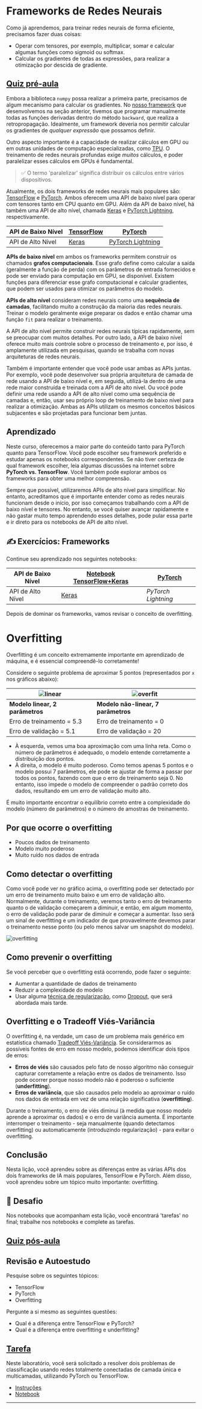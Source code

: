 <!--
CO_OP_TRANSLATOR_METADATA:
{
  "original_hash": "ddd216f558a255260a9374008002c971",
  "translation_date": "2025-09-23T08:24:05+00:00",
  "source_file": "lessons/3-NeuralNetworks/05-Frameworks/README.md",
  "language_code": "br"
}
-->
# Frameworks de Redes Neurais

Como já aprendemos, para treinar redes neurais de forma eficiente, precisamos fazer duas coisas:

* Operar com tensores, por exemplo, multiplicar, somar e calcular algumas funções como sigmoid ou softmax.
* Calcular os gradientes de todas as expressões, para realizar a otimização por descida de gradiente.

## [Quiz pré-aula](https://ff-quizzes.netlify.app/en/ai/quiz/9)

Embora a biblioteca `numpy` possa realizar a primeira parte, precisamos de algum mecanismo para calcular os gradientes. No [nosso framework](../04-OwnFramework/OwnFramework.ipynb) que desenvolvemos na seção anterior, tivemos que programar manualmente todas as funções derivadas dentro do método `backward`, que realiza a retropropagação. Idealmente, um framework deveria nos permitir calcular os gradientes de *qualquer expressão* que possamos definir.

Outro aspecto importante é a capacidade de realizar cálculos em GPU ou em outras unidades de computação especializadas, como [TPU](https://en.wikipedia.org/wiki/Tensor_Processing_Unit). O treinamento de redes neurais profundas exige *muitos* cálculos, e poder paralelizar esses cálculos em GPUs é fundamental.

> ✅ O termo 'paralelizar' significa distribuir os cálculos entre vários dispositivos.

Atualmente, os dois frameworks de redes neurais mais populares são: [TensorFlow](http://TensorFlow.org) e [PyTorch](https://pytorch.org/). Ambos oferecem uma API de baixo nível para operar com tensores tanto em CPU quanto em GPU. Além da API de baixo nível, há também uma API de alto nível, chamada [Keras](https://keras.io/) e [PyTorch Lightning](https://pytorchlightning.ai), respectivamente.

API de Baixo Nível | [TensorFlow](http://TensorFlow.org) | [PyTorch](https://pytorch.org/)
--------------------|-------------------------------------|--------------------------------
API de Alto Nível   | [Keras](https://keras.io/)         | [PyTorch Lightning](https://pytorchlightning.ai/)

**APIs de baixo nível** em ambos os frameworks permitem construir os chamados **grafos computacionais**. Esse grafo define como calcular a saída (geralmente a função de perda) com os parâmetros de entrada fornecidos e pode ser enviado para computação em GPU, se disponível. Existem funções para diferenciar esse grafo computacional e calcular gradientes, que podem ser usados para otimizar os parâmetros do modelo.

**APIs de alto nível** consideram redes neurais como uma **sequência de camadas**, facilitando muito a construção da maioria das redes neurais. Treinar o modelo geralmente exige preparar os dados e então chamar uma função `fit` para realizar o treinamento.

A API de alto nível permite construir redes neurais típicas rapidamente, sem se preocupar com muitos detalhes. Por outro lado, a API de baixo nível oferece muito mais controle sobre o processo de treinamento e, por isso, é amplamente utilizada em pesquisas, quando se trabalha com novas arquiteturas de redes neurais.

Também é importante entender que você pode usar ambas as APIs juntas. Por exemplo, você pode desenvolver sua própria arquitetura de camada de rede usando a API de baixo nível e, em seguida, utilizá-la dentro de uma rede maior construída e treinada com a API de alto nível. Ou você pode definir uma rede usando a API de alto nível como uma sequência de camadas e, então, usar seu próprio loop de treinamento de baixo nível para realizar a otimização. Ambas as APIs utilizam os mesmos conceitos básicos subjacentes e são projetadas para funcionar bem juntas.

## Aprendizado

Neste curso, oferecemos a maior parte do conteúdo tanto para PyTorch quanto para TensorFlow. Você pode escolher seu framework preferido e estudar apenas os notebooks correspondentes. Se não tiver certeza de qual framework escolher, leia algumas discussões na internet sobre **PyTorch vs. TensorFlow**. Você também pode explorar ambos os frameworks para obter uma melhor compreensão.

Sempre que possível, utilizaremos APIs de alto nível para simplificar. No entanto, acreditamos que é importante entender como as redes neurais funcionam desde o início, por isso começamos trabalhando com a API de baixo nível e tensores. No entanto, se você quiser avançar rapidamente e não gastar muito tempo aprendendo esses detalhes, pode pular essa parte e ir direto para os notebooks de API de alto nível.

## ✍️ Exercícios: Frameworks

Continue seu aprendizado nos seguintes notebooks:

API de Baixo Nível | [Notebook TensorFlow+Keras](IntroKerasTF.ipynb) | [PyTorch](IntroPyTorch.ipynb)
--------------------|-------------------------------------|--------------------------------
API de Alto Nível   | [Keras](IntroKeras.ipynb)         | *PyTorch Lightning*

Depois de dominar os frameworks, vamos revisar o conceito de overfitting.

# Overfitting

Overfitting é um conceito extremamente importante em aprendizado de máquina, e é essencial compreendê-lo corretamente!

Considere o seguinte problema de aproximar 5 pontos (representados por `x` nos gráficos abaixo):

![linear](../../../../../translated_images/overfit1.f24b71c6f652e59e6bed7245ffbeaecc3ba320e16e2221f6832b432052c4da43.br.jpg) | ![overfit](../../../../../translated_images/overfit2.131f5800ae10ca5e41d12a411f5f705d9ee38b1b10916f284b787028dd55cc1c.br.jpg)
-------------------------|--------------------------
**Modelo linear, 2 parâmetros** | **Modelo não-linear, 7 parâmetros**
Erro de treinamento = 5.3 | Erro de treinamento = 0
Erro de validação = 5.1 | Erro de validação = 20

* À esquerda, vemos uma boa aproximação com uma linha reta. Como o número de parâmetros é adequado, o modelo entende corretamente a distribuição dos pontos.
* À direita, o modelo é muito poderoso. Como temos apenas 5 pontos e o modelo possui 7 parâmetros, ele pode se ajustar de forma a passar por todos os pontos, fazendo com que o erro de treinamento seja 0. No entanto, isso impede o modelo de compreender o padrão correto dos dados, resultando em um erro de validação muito alto.

É muito importante encontrar o equilíbrio correto entre a complexidade do modelo (número de parâmetros) e o número de amostras de treinamento.

## Por que ocorre o overfitting

  * Poucos dados de treinamento
  * Modelo muito poderoso
  * Muito ruído nos dados de entrada

## Como detectar o overfitting

Como você pode ver no gráfico acima, o overfitting pode ser detectado por um erro de treinamento muito baixo e um erro de validação alto. Normalmente, durante o treinamento, veremos tanto o erro de treinamento quanto o de validação começarem a diminuir, e então, em algum momento, o erro de validação pode parar de diminuir e começar a aumentar. Isso será um sinal de overfitting e um indicador de que provavelmente devemos parar o treinamento nesse ponto (ou pelo menos salvar um snapshot do modelo).

![overfitting](../../../../../translated_images/Overfitting.408ad91cd90b4371d0a81f4287e1409c359751adeb1ae450332af50e84f08c3e.br.png)

## Como prevenir o overfitting

Se você perceber que o overfitting está ocorrendo, pode fazer o seguinte:

 * Aumentar a quantidade de dados de treinamento
 * Reduzir a complexidade do modelo
 * Usar alguma [técnica de regularização](../../4-ComputerVision/08-TransferLearning/TrainingTricks.md), como [Dropout](../../4-ComputerVision/08-TransferLearning/TrainingTricks.md#Dropout), que será abordada mais tarde.

## Overfitting e o Tradeoff Viés-Variância

O overfitting é, na verdade, um caso de um problema mais genérico em estatística chamado [Tradeoff Viés-Variância](https://en.wikipedia.org/wiki/Bias%E2%80%93variance_tradeoff). Se considerarmos as possíveis fontes de erro em nosso modelo, podemos identificar dois tipos de erros:

* **Erros de viés** são causados pelo fato de nosso algoritmo não conseguir capturar corretamente a relação entre os dados de treinamento. Isso pode ocorrer porque nosso modelo não é poderoso o suficiente (**underfitting**).
* **Erros de variância**, que são causados pelo modelo ao aproximar o ruído nos dados de entrada em vez de uma relação significativa (**overfitting**).

Durante o treinamento, o erro de viés diminui (à medida que nosso modelo aprende a aproximar os dados) e o erro de variância aumenta. É importante interromper o treinamento - seja manualmente (quando detectamos overfitting) ou automaticamente (introduzindo regularização) - para evitar o overfitting.

## Conclusão

Nesta lição, você aprendeu sobre as diferenças entre as várias APIs dos dois frameworks de IA mais populares, TensorFlow e PyTorch. Além disso, você aprendeu sobre um tópico muito importante: overfitting.

## 🚀 Desafio

Nos notebooks que acompanham esta lição, você encontrará 'tarefas' no final; trabalhe nos notebooks e complete as tarefas.

## [Quiz pós-aula](https://ff-quizzes.netlify.app/en/ai/quiz/10)

## Revisão e Autoestudo

Pesquise sobre os seguintes tópicos:

- TensorFlow
- PyTorch
- Overfitting

Pergunte a si mesmo as seguintes questões:

- Qual é a diferença entre TensorFlow e PyTorch?
- Qual é a diferença entre overfitting e underfitting?

## [Tarefa](lab/README.md)

Neste laboratório, você será solicitado a resolver dois problemas de classificação usando redes totalmente conectadas de camada única e multicamadas, utilizando PyTorch ou TensorFlow.

* [Instruções](lab/README.md)
* [Notebook](lab/LabFrameworks.ipynb)

---

